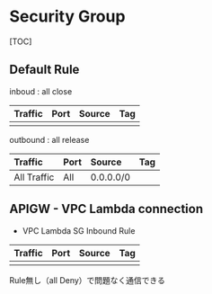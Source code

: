 # Security Group
[TOC]

## Default Rule

inboud
: all close

| Traffic     | Port | Source      | Tag   |
| :---------- | :--- | :---------- | :---- |
|             |      |             |       |


outbound
: all release

| Traffic     | Port | Source      | Tag   |
| :---------- | :--- | :---------- | :---- |
| All Traffic | All  | 0.0.0.0/0   |       |



## APIGW - VPC Lambda connection

* VPC Lambda SG Inbound Rule

| Traffic     | Port | Source      | Tag   |
| :---------- | :--- | :---------- | :---- |
|             |      |             |       |

Rule無し（all Deny）で問題なく通信できる





